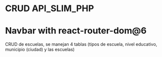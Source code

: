 # CRUD API_SLIM_PHP
# Navbar with react-router-dom@6
CRUD de escuelas, se manejan 4 tablas (tipos de escuela, nivel educativo, municipio (ciudad) y las escuelas)

